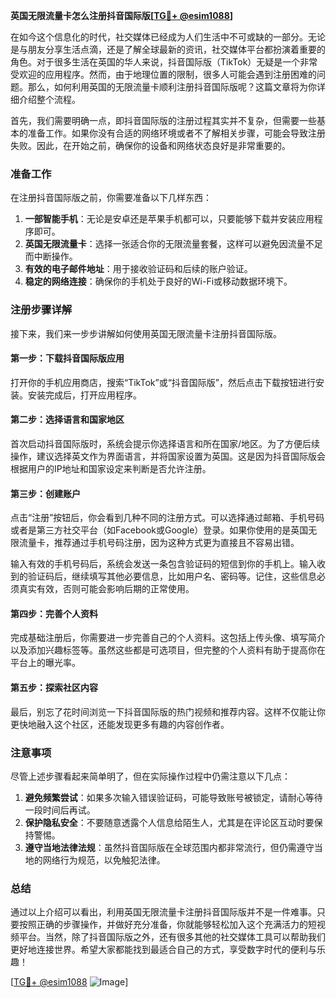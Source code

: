 **英国无限流量卡怎么注册抖音国际版[[TG💪+ @esim1088](https://t.me/s/esim1088)]**

在如今这个信息化的时代，社交媒体已经成为人们生活中不可或缺的一部分。无论是与朋友分享生活点滴，还是了解全球最新的资讯，社交媒体平台都扮演着重要的角色。对于很多生活在英国的华人来说，抖音国际版（TikTok）无疑是一个非常受欢迎的应用程序。然而，由于地理位置的限制，很多人可能会遇到注册困难的问题。那么，如何利用英国的无限流量卡顺利注册抖音国际版呢？这篇文章将为你详细介绍整个流程。

首先，我们需要明确一点，即抖音国际版的注册过程其实并不复杂，但需要一些基本的准备工作。如果你没有合适的网络环境或者不了解相关步骤，可能会导致注册失败。因此，在开始之前，确保你的设备和网络状态良好是非常重要的。

### 准备工作

在注册抖音国际版之前，你需要准备以下几样东西：

1. **一部智能手机**：无论是安卓还是苹果手机都可以，只要能够下载并安装应用程序即可。
2. **英国无限流量卡**：选择一张适合你的无限流量套餐，这样可以避免因流量不足而中断操作。
3. **有效的电子邮件地址**：用于接收验证码和后续的账户验证。
4. **稳定的网络连接**：确保你的手机处于良好的Wi-Fi或移动数据环境下。

### 注册步骤详解

接下来，我们来一步步讲解如何使用英国无限流量卡注册抖音国际版。

#### 第一步：下载抖音国际版应用

打开你的手机应用商店，搜索“TikTok”或“抖音国际版”，然后点击下载按钮进行安装。安装完成后，打开应用程序。

#### 第二步：选择语言和国家地区

首次启动抖音国际版时，系统会提示你选择语言和所在国家/地区。为了方便后续操作，建议选择英文作为界面语言，并将国家设置为英国。这是因为抖音国际版会根据用户的IP地址和国家设定来判断是否允许注册。

#### 第三步：创建账户

点击“注册”按钮后，你会看到几种不同的注册方式。可以选择通过邮箱、手机号码或者是第三方社交平台（如Facebook或Google）登录。如果你使用的是英国无限流量卡，推荐通过手机号码注册，因为这种方式更为直接且不容易出错。

输入有效的手机号码后，系统会发送一条包含验证码的短信到你的手机上。输入收到的验证码后，继续填写其他必要信息，比如用户名、密码等。记住，这些信息必须真实有效，否则可能会影响后期的正常使用。

#### 第四步：完善个人资料

完成基础注册后，你需要进一步完善自己的个人资料。这包括上传头像、填写简介以及添加兴趣标签等。虽然这些都是可选项目，但完整的个人资料有助于提高你在平台上的曝光率。

#### 第五步：探索社区内容

最后，别忘了花时间浏览一下抖音国际版的热门视频和推荐内容。这样不仅能让你更快地融入这个社区，还能发现更多有趣的内容创作者。

### 注意事项

尽管上述步骤看起来简单明了，但在实际操作过程中仍需注意以下几点：

1. **避免频繁尝试**：如果多次输入错误验证码，可能导致账号被锁定，请耐心等待一段时间后再试。
2. **保护隐私安全**：不要随意透露个人信息给陌生人，尤其是在评论区互动时要保持警惕。
3. **遵守当地法律法规**：虽然抖音国际版在全球范围内都非常流行，但仍需遵守当地的网络行为规范，以免触犯法律。

### 总结

通过以上介绍可以看出，利用英国无限流量卡注册抖音国际版并不是一件难事。只要按照正确的步骤操作，并做好充分准备，你就能够轻松加入这个充满活力的短视频平台。当然，除了抖音国际版之外，还有很多其他的社交媒体工具可以帮助我们更好地连接世界。希望大家都能找到最适合自己的方式，享受数字时代的便利与乐趣！

[[TG💪+ @esim1088](https://t.me/s/esim1088) ![Image](https://i.postimg.cc/4NQfJmqS/Snipaste-2025-05-13-00-14-12.png)]
